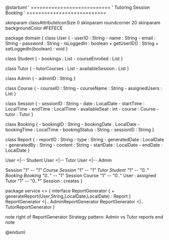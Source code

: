 @startuml
' ===========================
' Tutoring Session Booking
' ===========================

skinparam classAttributeIconSize 0
skinparam roundcorner 20
skinparam backgroundColor #FEFECE

package domain {
  class User {
    - userID : String
    - name : String
    - email : String
    - password : String
    - isLoggedIn : boolean
    + getUserID() : String
    + setLoggedIn(boolean) : void
  }

  class Student {
    - bookings : List<Booking>
    - courseEnrolled : List<Course>
  }

  class Tutor {
    - tutorCourses : List<Course>
    - availableSession : List<Session>
  }

  class Admin {
    - adminID : String
  }

  class Course {
    - courseID : String
    - courseName : String
    - assignedUsers : List<User>
  }

  class Session {
    - sessionID : String
    - date : LocalDate
    - startTime : LocalTime
    - endTime : LocalTime
    - availableSeat : int
    - course : Course
    - tutor : Tutor
  }

  class Booking {
    - bookingID : String
    - bookingDate : LocalDate
    - bookingTime : LocalTime
    - bookingStatus : String
    - sessionID : String
  }

  class Report {
    - reportID : String
    - type : String
    - generatedDate : LocalDate
    - generatedBy : String
    - content : String
    - startDate : LocalDate
    - endDate : LocalDate
  }

  User <|-- Student
  User <|-- Tutor
  User <|-- Admin

  Session "1" *-- "1" Course
  Session "1" *-- "1" Tutor
  Student "1" -- "0..*" Booking
  Booking "0..*" -- "1" Session
  Course "1" *-- "0..*" User : assigned
  Tutor "1" -- "0..*" Session : creates
}

package service <<Rectangle>> {
  interface ReportGenerator {
    + generateReport(User,String,LocalDate,LocalDate) : Report
  }
  ReportGenerator <|.. AdminReportGenerator
  ReportGenerator <|.. TutorReportGenerator
}

note right of ReportGenerator
  Strategy pattern:
  Admin vs Tutor reports
end note

@enduml
